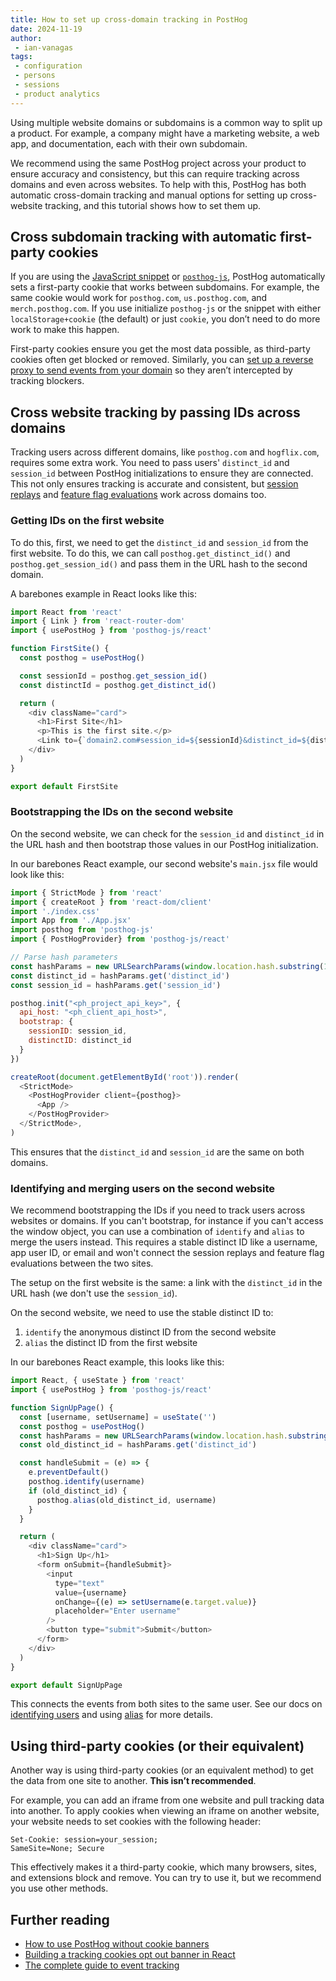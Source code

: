 ```yaml
---
title: How to set up cross-domain tracking in PostHog
date: 2024-11-19
author:
 - ian-vanagas
tags:
 - configuration
 - persons
 - sessions
 - product analytics
---
```


Using multiple website domains or subdomains is a common way to split up a product. For example, a company might have a marketing website, a web app, and documentation, each with their own subdomain. 

We recommend using the same PostHog project across your product to ensure accuracy and consistency, but this can require tracking across domains and even across websites. To help with this, PostHog has both automatic cross-domain tracking and manual options for setting up cross-website tracking, and this tutorial shows how to set them up.

## Cross subdomain tracking with automatic first-party cookies

If you are using the [JavaScript snippet](/docs/getting-started/install?tab=snippet) or [`posthog-js`](/docs/libraries/js#option-2-install-via-package-manager), PostHog automatically sets a first-party cookie that works between subdomains. For example, the same cookie would work for `posthog.com`, `us.posthog.com`, and `merch.posthog.com`. If you use initialize `posthog-js` or the snippet with either `localStorage+cookie` (the default) or just `cookie`, you don’t need to do more work to make this happen.

First-party cookies ensure you get the most data possible, as third-party cookies often get blocked or removed. Similarly, you can [set up a reverse proxy to send events from your domain](/docs/integrate/proxy) so they aren’t intercepted by tracking blockers.

## Cross website tracking by passing IDs across domains

Tracking users across different domains, like `posthog.com` and `hogflix.com`, requires some extra work. You need to pass users' `distinct_id` and `session_id` between PostHog initializations to ensure they are connected. This not only ensures tracking is accurate and consistent, but [session replays](/docs/session-replay/installation#how-to-record-sessions-across-different-domains) and [feature flag evaluations](/docs/feature-flags/bootstrapping) work across domains too.

### Getting IDs on the first website 

To do this, first, we need to get the `distinct_id` and `session_id` from the first website. To do this, we can call `posthog.get_distinct_id()` and `posthog.get_session_id()` and pass them in the URL hash to the second domain.

A barebones example in React looks like this:

```js
import React from 'react'
import { Link } from 'react-router-dom'
import { usePostHog } from 'posthog-js/react'

function FirstSite() {
  const posthog = usePostHog()

  const sessionId = posthog.get_session_id()
  const distinctId = posthog.get_distinct_id()

  return (
    <div className="card">
      <h1>First Site</h1>
      <p>This is the first site.</p>
      <Link to={`domain2.com#session_id=${sessionId}&distinct_id=${distinctId}`}>Go to Second Site</Link>
    </div>
  )
}

export default FirstSite
```

### Bootstrapping the IDs on the second website

On the second website, we can check for the `session_id` and `distinct_id` in the URL hash and then bootstrap those values in our PostHog initialization.

In our barebones React example, our second website's `main.jsx` file would look like this:

```js
import { StrictMode } from 'react'
import { createRoot } from 'react-dom/client'
import './index.css'
import App from './App.jsx'
import posthog from 'posthog-js'
import { PostHogProvider} from 'posthog-js/react'

// Parse hash parameters
const hashParams = new URLSearchParams(window.location.hash.substring(1))
const distinct_id = hashParams.get('distinct_id')
const session_id = hashParams.get('session_id')

posthog.init("<ph_project_api_key>", {
  api_host: "<ph_client_api_host>",
  bootstrap: {
    sessionID: session_id,
    distinctID: distinct_id
  }
})

createRoot(document.getElementById('root')).render(
  <StrictMode>
    <PostHogProvider client={posthog}>
      <App />
    </PostHogProvider>
  </StrictMode>,
)
```

This ensures that the `distinct_id` and `session_id` are the same on both domains.

### Identifying and merging users on the second website

We recommend bootstrapping the IDs if you need to track users across websites or domains. If you can't bootstrap, for instance if you can't access the window object, you can use a combination of `identify` and `alias` to merge the users instead. This requires a stable distinct ID like a username, app user ID, or email and won't connect the session replays and feature flag evaluations between the two sites.

The setup on the first website is the same: a link with the `distinct_id` in the URL hash (we don't use the `session_id`). 

On the second website, we need to use the stable distinct ID to: 

1. `identify` the anonymous distinct ID from the second website
2. `alias` the distinct ID from the first website

In our barebones React example, this looks like this:

```js
import React, { useState } from 'react'
import { usePostHog } from 'posthog-js/react'

function SignUpPage() {
  const [username, setUsername] = useState('')
  const posthog = usePostHog()
  const hashParams = new URLSearchParams(window.location.hash.substring(1))
  const old_distinct_id = hashParams.get('distinct_id')

  const handleSubmit = (e) => {
    e.preventDefault()
    posthog.identify(username)
    if (old_distinct_id) {
      posthog.alias(old_distinct_id, username)
    }
  }

  return (
    <div className="card">
      <h1>Sign Up</h1>
      <form onSubmit={handleSubmit}>
        <input
          type="text"
          value={username}
          onChange={(e) => setUsername(e.target.value)}
          placeholder="Enter username"
        />
        <button type="submit">Submit</button>
      </form>
    </div>
  )
}

export default SignUpPage
```

This connects the events from both sites to the same user. See our docs on [identifying users](/docs/product-analytics/identify) and using [alias](/docs/product-analytics/identify#alias-assigning-multiple-distinct-ids-to-the-same-user) for more details.

## Using third-party cookies (or their equivalent)

Another way is using third-party cookies (or an equivalent method) to get the data from one site to another. **This isn’t recommended**.

For example, you can add an iframe from one website and pull tracking data into another. To apply cookies when viewing an iframe on another website, your website needs to set cookies with the following header:

```
Set-Cookie: session=your_session; 
SameSite=None; Secure
```

This effectively makes it a third-party cookie, which many browsers, sites, and extensions block and remove. You can try to use it, but we recommend you use other methods.

## Further reading

- [How to use PostHog without cookie banners](/tutorials/cookieless-tracking)
- [Building a tracking cookies opt out banner in React](/tutorials/react-cookie-banner)
- [The complete guide to event tracking](/tutorials/event-tracking-guide)

<NewsletterForm />